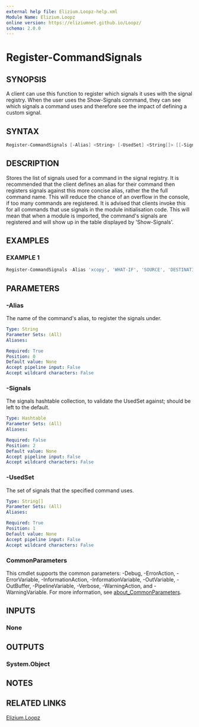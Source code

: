 ```yaml
---
external help file: Elizium.Loopz-help.xml
Module Name: Elizium.Loopz
online version: https://eliziumnet.github.io/Loopz/
schema: 2.0.0
---
```


# Register-CommandSignals

## SYNOPSIS

A client can use this function to register which signals it uses
with the signal registry. When the user uses the Show-Signals command,
they can see which signals a command uses and therefore see the impact
of defining a custom signal.

## SYNTAX

```powershell
Register-CommandSignals [-Alias] <String> [-UsedSet] <String[]> [[-Signals] <Hashtable>] [<CommonParameters>]
```

## DESCRIPTION

Stores the list of signals used for a command in the signal registry.
It is recommended that the client defines an alias for their command then
registers signals against this more concise alias, rather the the full
command name. This will reduce the chance of an overflow in the console,
if too many commands are registered. It is advised that clients invoke
this for all commands that use signals in the module initialisation code.
This will mean that when a module is imported, the command's signals are
registered and will show up in the table displayed by 'Show-Signals'.

## EXAMPLES

### EXAMPLE 1

```powershell
Register-CommandSignals -Alias 'xcopy', 'WHAT-IF', 'SOURCE', 'DESTINATION'
```

## PARAMETERS

### -Alias

The name of the command's alias, to register the signals under.

```yaml
Type: String
Parameter Sets: (All)
Aliases:

Required: True
Position: 0
Default value: None
Accept pipeline input: False
Accept wildcard characters: False
```

### -Signals

The signals hashtable collection, to validate the UsedSet against;
should be left to the default.

```yaml
Type: Hashtable
Parameter Sets: (All)
Aliases:

Required: False
Position: 2
Default value: None
Accept pipeline input: False
Accept wildcard characters: False
```

### -UsedSet

The set of signals that the specified command uses.

```yaml
Type: String[]
Parameter Sets: (All)
Aliases:

Required: True
Position: 1
Default value: None
Accept pipeline input: False
Accept wildcard characters: False
```

### CommonParameters

This cmdlet supports the common parameters: -Debug, -ErrorAction, -ErrorVariable, -InformationAction, -InformationVariable, -OutVariable, -OutBuffer, -PipelineVariable, -Verbose, -WarningAction, and -WarningVariable. For more information, see [about_CommonParameters](http://go.microsoft.com/fwlink/?LinkID=113216).

## INPUTS

### None

## OUTPUTS

### System.Object

## NOTES

## RELATED LINKS

[Elizium.Loopz](https://github.com/EliziumNet/Loopz)
